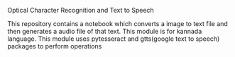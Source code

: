 Optical Character Recognition and Text to Speech

This repository contains a notebook which converts a image to text file and then generates a audio file of that text.
This module is for kannada language.
This module uses pytesseract and gtts(google text to speech) packages to perform operations 
